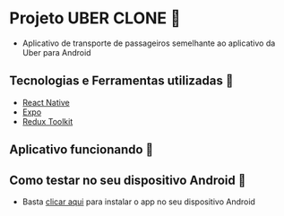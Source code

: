 # Projeto UBER CLONE :car:
- Aplicativo de transporte de passageiros semelhante ao aplicativo da Uber para Android

## Tecnologias e Ferramentas utilizadas :robot:
  - [React Native](https://reactnative.dev/)
  - [Expo](https://docs.expo.dev/tutorial/introduction/)
  - [Redux Toolkit](https://redux-toolkit.js.org/introduction/getting-started)
  
## Aplicativo funcionando :iphone:


## Como testar no seu dispositivo Android :iphone:
- Basta [clicar aqui](#) para instalar o app no seu dispositivo Android
